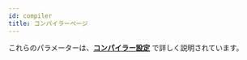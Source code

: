 ```yaml
---
id: compiler
title: コンパイラーページ
---
```


これらのパラメーターは、[**コンパイラー設定**](../Project/compiler.md#コンパイラー設定) で詳しく説明されています。
